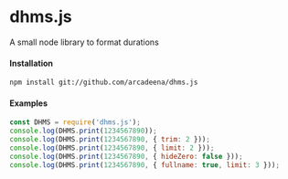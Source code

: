 # dhms.js

A small node library to format durations

#### Installation

```bash
npm install git://github.com/arcadeena/dhms.js
```

#### Examples

```js
const DHMS = require('dhms.js');
console.log(DHMS.print(1234567890));                                   // 14d 6h 56m 7s 890ms
console.log(DHMS.print(1234567890, { trim: 2 }));                      // 14d 6h 56m
console.log(DHMS.print(1234567890, { limit: 2 }));                     // 14d 6h
console.log(DHMS.print(1234567890, { hideZero: false }));              // 0y 0M 14d 6h 56m 7s 890ms
console.log(DHMS.print(1234567890, { fullname: true, limit: 3 }));     // 14days 6hours and 56minutes
```
